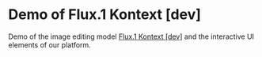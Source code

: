 # Demo of Flux.1 Kontext [dev]

Demo of the image editing model [Flux.1 Kontext [dev]](https://bfl.ai/announcements/flux-1-kontext) and the interactive UI elements of our platform.

